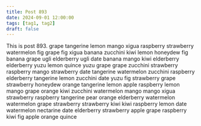 ```yaml
---
title: Post 893
date: 2024-09-01 12:00:00
tags: [tag1, tag2]
draft: false
---
```

This is post 893.
grape
tangerine
lemon
mango
xigua
raspberry
strawberry
watermelon
fig
grape
fig
xigua
banana
zucchini
kiwi
lemon
honeydew
fig
banana
grape
ugli
elderberry
ugli
date
banana
mango
kiwi
elderberry
elderberry
yuzu
lemon
quince
yuzu
grape
grape
zucchini
strawberry
raspberry
mango
strawberry
date
tangerine
watermelon
zucchini
raspberry
elderberry
tangerine
lemon
zucchini
date
yuzu
fig
strawberry
grape
strawberry
honeydew
orange
tangerine
lemon
apple
raspberry
lemon
mango
grape
orange
kiwi
zucchini
watermelon
mango
mango
xigua
strawberry
raspberry
tangerine
pear
orange
elderberry
watermelon
watermelon
grape
strawberry
strawberry
kiwi
kiwi
raspberry
lemon
date
watermelon
nectarine
date
elderberry
strawberry
apple
grape
raspberry
kiwi
fig
apple
orange
quince
